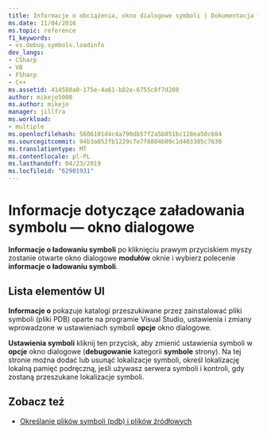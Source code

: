 ```yaml
---
title: Informacje o obciążenia, okno dialogowe symboli | Dokumentacja firmy Microsoft
ms.date: 11/04/2016
ms.topic: reference
f1_keywords:
- vs.debug.symbols.loadinfo
dev_langs:
- CSharp
- VB
- FSharp
- C++
ms.assetid: 414580a0-175e-4a61-b82e-6755c8f7d208
author: mikejo5000
ms.author: mikejo
manager: jillfra
ms.workload:
- multiple
ms.openlocfilehash: 5606101d4c4a790db57f2a5b051bc128ea50c684
ms.sourcegitcommit: 94b3a052fb1229c7e7f8804b09c1d403385c7630
ms.translationtype: MT
ms.contentlocale: pl-PL
ms.lasthandoff: 04/23/2019
ms.locfileid: "62901931"
---
```

# <a name="symbol-load-information-dialog-box"></a>Informacje dotyczące załadowania symbolu — okno dialogowe
**Informacje o ładowaniu symboli** po kliknięciu prawym przyciskiem myszy zostanie otwarte okno dialogowe **modułów** oknie i wybierz polecenie **informacje o ładowaniu symboli**.

## <a name="uielement-list"></a>Lista elementów UI
 **Informacje o** pokazuje katalogi przeszukiwane przez zainstalować pliki symboli (pliki PDB) oparte na programie Visual Studio, ustawienia i zmiany wprowadzone w ustawieniach symboli **opcje** okno dialogowe.

 **Ustawienia symboli** kliknij ten przycisk, aby zmienić ustawienia symboli w **opcje** okno dialogowe (**debugowanie** kategorii **symbole** strony). Na tej stronie można dodać lub usunąć lokalizacje symboli, określ lokalizację lokalną pamięć podręczną, jeśli używasz serwera symboli i kontroli, gdy zostaną przeszukane lokalizacje symboli.

## <a name="see-also"></a>Zobacz też
- [Określanie plików symboli (pdb) i plików źródłowych](../debugger/specify-symbol-dot-pdb-and-source-files-in-the-visual-studio-debugger.md)